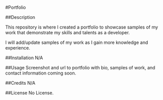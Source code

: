 #Portfolio

##Description

This repository is where I created a portfolio to showcase samples of my work that demonstrate my skills and talents as a developer.

I will add/update samples of my work as I gain more knowledge and experience.

##Installation
N/A

##Usage
Screenshot and url to portfolio with bio, samples of work, and contact information coming soon.

##Credits
N/A

##License
No License.